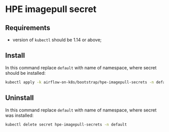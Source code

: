 # HPE imagepull secret

## Requirements

* version of `kubectl` should be 1.14 or above;

## Install

In this command replace `default` with name of namespace, where secret should be installed:

```bash
kubectl apply -k airflow-on-k8s/bootstrap/hpe-imagepull-secrets -n default
```

## Uninstall

In this command replace `default` with name of namespace, where secret was installed:

```bash
kubectl delete secret hpe-imagepull-secrets -n default
```

